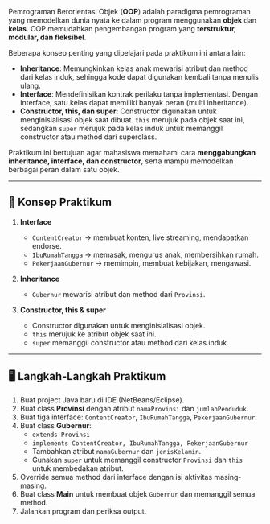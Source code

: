 Pemrograman Berorientasi Objek (**OOP**) adalah paradigma pemrograman yang memodelkan dunia nyata ke dalam program menggunakan **objek** dan **kelas**. OOP memudahkan pengembangan program yang **terstruktur, modular, dan fleksibel**.  

Beberapa konsep penting yang dipelajari pada praktikum ini antara lain:
- **Inheritance**: Memungkinkan kelas anak mewarisi atribut dan method dari kelas induk, sehingga kode dapat digunakan kembali tanpa menulis ulang.
- **Interface**: Mendefinisikan kontrak perilaku tanpa implementasi. Dengan interface, satu kelas dapat memiliki banyak peran (multi inheritance).
- **Constructor, this, dan super**: Constructor digunakan untuk menginisialisasi objek saat dibuat. `this` merujuk pada objek saat ini, sedangkan `super` merujuk pada kelas induk untuk memanggil constructor atau method dari superclass.

Praktikum ini bertujuan agar mahasiswa memahami cara **menggabungkan inheritance, interface, dan constructor**, serta mampu memodelkan berbagai peran dalam satu objek.

---

## 🚀 Konsep Praktikum
1. **Interface**
   - `ContentCreator` → membuat konten, live streaming, mendapatkan endorse.
   - `IbuRumahTangga` → memasak, mengurus anak, membersihkan rumah.
   - `PekerjaanGubernur` → memimpin, membuat kebijakan, mengawasi.

2. **Inheritance**
   - `Gubernur` mewarisi atribut dan method dari `Provinsi`.

3. **Constructor, this & super**
   - Constructor digunakan untuk menginisialisasi objek.
   - `this` merujuk ke atribut objek saat ini.
   - `super` memanggil constructor atau method dari kelas induk.

---

## 🖥️ Langkah-Langkah Praktikum
1. Buat project Java baru di IDE (NetBeans/Eclipse).  
2. Buat class **Provinsi** dengan atribut `namaProvinsi` dan `jumlahPenduduk`.  
3. Buat tiga interface: `ContentCreator`, `IbuRumahTangga`, `PekerjaanGubernur`.  
4. Buat class **Gubernur**:
   - `extends Provinsi`  
   - `implements ContentCreator, IbuRumahTangga, PekerjaanGubernur`  
   - Tambahkan atribut `namaGubernur` dan `jenisKelamin`.  
   - Gunakan `super` untuk memanggil constructor `Provinsi` dan `this` untuk membedakan atribut.  
5. Override semua method dari interface dengan isi aktivitas masing-masing.  
6. Buat class **Main** untuk membuat objek `Gubernur` dan memanggil semua method.  
7. Jalankan program dan periksa output.
